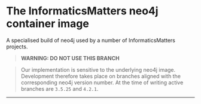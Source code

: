 # The InformaticsMatters neo4j container image
A specialised build of neo4j used by a number of InformaticsMatters projects.

>   **WARNING: DO NOT USE THIS BRANCH**
 
>   Our implementation is sensitive to the underlying neo4j image. Development
    therefore takes place on branches aligned with the corresponding neo4j
    version number. At the time of writing active branches are `3.5.25` and
    `4.2.1`.

---
